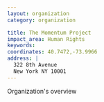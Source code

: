 ```yaml
---
layout: organization
category: organization

title: The Momentum Project
impact_area: Human Rights
keywords: 
coordinates: 40.7472,-73.9966
address: |
  322 8th Avenue
  New York NY 10001
---
```

Organization's overview
